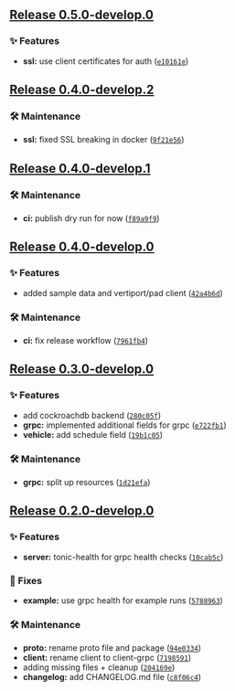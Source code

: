 ## [Release 0.5.0-develop.0](https://github.com/Arrow-air/svc-storage/releases/tag/v0.5.0-develop.0)

### ✨ Features

-  **ssl:** use client certificates for auth ([`e10161e`](https://github.com/Arrow-air/svc-storage/commit/e10161eb54bb47d7cec7056515198789b44747aa))

## [Release 0.4.0-develop.2](https://github.com/Arrow-air/svc-storage/releases/tag/v0.4.0-develop.2)

### 🛠 Maintenance

-  **ssl:** fixed SSL breaking in docker ([`9f21e56`](https://github.com/Arrow-air/svc-storage/commit/9f21e565334c3918f6300d5d3d9d9203691db84d))

## [Release 0.4.0-develop.1](https://github.com/Arrow-air/svc-storage/releases/tag/v0.4.0-develop.1)

### 🛠 Maintenance

-  **ci:** publish dry run for now ([`f89a9f9`](https://github.com/Arrow-air/svc-storage/commit/f89a9f9ce8e8d69a6996774ee1f5ba1f8f7ba84e))

## [Release 0.4.0-develop.0](https://github.com/Arrow-air/svc-storage/releases/tag/v0.4.0-develop.0)

### ✨ Features

- added sample data and vertiport/pad client ([`42a4b6d`](https://github.com/Arrow-air/svc-storage/commit/42a4b6d0c18778c8159af716954b523b27e5f038))

### 🛠 Maintenance

-  **ci:** fix release workflow ([`7961fb4`](https://github.com/Arrow-air/svc-storage/commit/7961fb425253c53c9076ea3c6ee763a17bea79f5))

## [Release 0.3.0-develop.0](https://github.com/Arrow-air/svc-storage/releases/tag/v0.3.0-develop.0)

### ✨ Features

- add cockroachdb backend ([`280c05f`](https://github.com/Arrow-air/svc-storage/commit/280c05f4cb513c3a8bc8ac38477cb2859832c590))
-  **grpc:** implemented additional fields for grpc ([`e722fb1`](https://github.com/Arrow-air/svc-storage/commit/e722fb189299be5e2547cac1e5f4310503067828))
-  **vehicle:** add schedule field ([`19b1c05`](https://github.com/Arrow-air/svc-storage/commit/19b1c05d4968b29c5d7666442ee03421b90036a3))

### 🛠 Maintenance

-  **grpc:** split up resources ([`1d21efa`](https://github.com/Arrow-air/svc-storage/commit/1d21efae4f9299885c08585c0c93f3b12b2d81b4))

## [Release 0.2.0-develop.0](https://github.com/Arrow-air/svc-storage/releases/tag/v0.2.0-develop.0)

### ✨ Features

-  **server:** tonic-health for grpc health checks ([`10cab5c`](https://github.com/Arrow-air/svc-storage/commit/10cab5cd839c899deb084a0696de45b466636afe))

### 🐛 Fixes

-  **example:** use grpc health for example runs ([`5788963`](https://github.com/Arrow-air/svc-storage/commit/5788963b3ba944bfa66a96d66bf6b993cd8a95d1))

### 🛠 Maintenance

-  **proto:** rename proto file and package ([`94e0334`](https://github.com/Arrow-air/svc-storage/commit/94e03345dcb445fae4d1efbb3964eb9dd1cc9802))
-  **client:** rename client to client-grpc ([`7198591`](https://github.com/Arrow-air/svc-storage/commit/7198591255ec65fa8553072e51481f500ab44f7b))
- adding missing files + cleanup ([`204169e`](https://github.com/Arrow-air/svc-storage/commit/204169e3ccbf523991356f38a0b28701b852e3f6))
-  **changelog:** add CHANGELOG.md file ([`c8f06c4`](https://github.com/Arrow-air/svc-storage/commit/c8f06c415981a9e463d756ec98a939789de29b2d))
